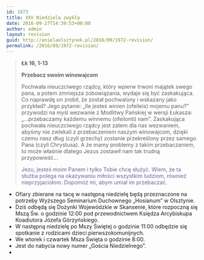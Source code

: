 ```yaml
---
id: 1973
title: XXV Niedziela zwykła
date: 2016-09-27T14:39:53+00:00
author: admin
layout: revision
guid: http://anielaolsztynek.pl/2016/09/1972-revision/
permalink: /2016/09/1972-revision/
---
```

> **Łk 16, 1-13**
> 
> **Przebacz swoim winowajcom**
> 
> Pochwała nieuczciwego rządcy, który wpierw trwoni majątek swego pana, a potem zmniejsza zobowiązania, wydaje się być zaskakująca. Co naprawdę on zrobił, że został pochwalony i wskazany jako przykład? Jego pytanie: &#8222;Ile jesteś winien (ofeileis) mojemu panu?&#8221; przywodzi na myśl wezwanie z Modlitwy Pańskiej w wersji Łukasza: &#8222;&#8230;przebaczamy każdemu winnemu (ofeilonti) nam&#8221;. Zaskakująca pochwała nieuczciwego rządcy jest zatem dla nas wezwaniem, abyśmy nie zwlekali z przebaczeniem naszym winowajcom, dzięki czemu nasz dług (czyli grzechy) zostanie przekreślony przez samego Pana (czyli Chrystusa). A że mamy problemy z takim przebaczaniem, to może właśnie dlatego Jezus zostawił nam tak trudną przypowieść&#8230;
> 
> <span style="color: #666699;">Jezu, jesteś moim Panem i tylko Tobie chcę służyć. Wiem, że ta służba polega na okazywaniu miłości wszystkim ludziom, również nieprzyjaciołom. Dopomóż mi, abym umiał im przebaczać.</span>

  * Ofiary zbierane na tacę w następną niedzielę będą przeznaczone na potrzeby Wyższego Seminarium Duchownego &#8222;Hosianum&#8221; w Olsztynie.
  * Dziś odbędą się Dożynki Wojewódzkie w Skansenie, które rozpoczną się Mszą Św. o godzinie 12:00 pod przewodnictwem Księdza Arcybiskupa Koadiutora Józefa Górzyńskiego.
  * W następną niedzielę po Mszy Świętej o godzinie 11:00 odbędzie się spotkanie z rodzicami dzieci pierwszokomunijnych.
  * We wtorek i czwartek Msza Święta o godzinie 8:00.
  * Jest do nabycia nowy numer „Gościa Niedzielnego”.
  *